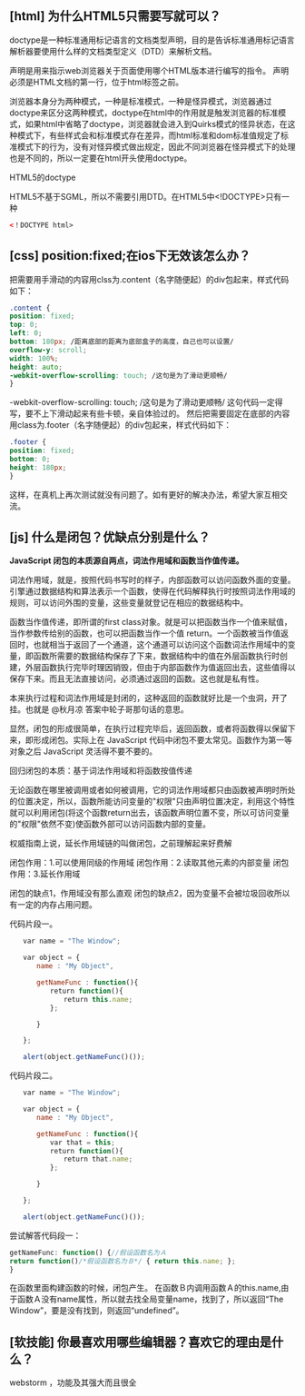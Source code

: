## [html] 为什么HTML5只需要写<!DOCTYPE HTML>就可以？

doctype是一种标准通用标记语言的文档类型声明，目的是告诉标准通用标记语言解析器要使用什么样的文档类型定义（DTD）来解析文档。

<!DOCTYPE>声明是用来指示web浏览器关于页面使用哪个HTML版本进行编写的指令。

<!DOCTYPE>声明必须是HTML文档的第一行，位于html标签之前。

浏览器本身分为两种模式，一种是标准模式，一种是怪异模式，浏览器通过doctype来区分这两种模式，doctype在html中的作用就是触发浏览器的标准模式，如果html中省略了doctype，浏览器就会进入到Quirks模式的怪异状态，在这种模式下，有些样式会和标准模式存在差异，而html标准和dom标准值规定了标准模式下的行为，没有对怪异模式做出规定，因此不同浏览器在怪异模式下的处理也是不同的，所以一定要在html开头使用doctype。

HTML5的doctype

HTML5不基于SGML，所以不需要引用DTD。在HTML5中<!DOCTYPE>只有一种

```html
<！DOCTYPE html>
```


## [css] position:fixed;在ios下无效该怎么办？

把需要用手滑动的内容用clss为.content（名字随便起）的div包起来，样式代码如下：
```css
.content {
position: fixed;
top: 0;
left: 0;
bottom: 180px; /距离底部的距离为底部盒子的高度，自己也可以设置/
overflow-y: scroll;
width: 100%;
height: auto;
-webkit-overflow-scrolling: touch; /这句是为了滑动更顺畅/
}
```
-webkit-overflow-scrolling: touch; /这句是为了滑动更顺畅/
这句代码一定得写，要不上下滑动起来有些卡顿，亲自体验过的。
然后把需要固定在底部的内容用class为.footer（名字随便起）的div包起来，样式代码如下：

```css
.footer {
position: fixed;
bottom: 0;
height: 180px;
}
```
这样，在真机上再次测试就没有问题了。如有更好的解决办法，希望大家互相交流。

## [js] 什么是闭包？优缺点分别是什么？

**JavaScript 闭包的本质源自两点，词法作用域和函数当作值传递。**

词法作用域，就是，按照代码书写时的样子，内部函数可以访问函数外面的变量。引擎通过数据结构和算法表示一个函数，使得在代码解释执行时按照词法作用域的规则，可以访问外围的变量，这些变量就登记在相应的数据结构中。

函数当作值传递，即所谓的first class对象。就是可以把函数当作一个值来赋值，当作参数传给别的函数，也可以把函数当作一个值 return。一个函数被当作值返回时，也就相当于返回了一个通道，这个通道可以访问这个函数词法作用域中的变量，即函数所需要的数据结构保存了下来，数据结构中的值在外层函数执行时创建，外层函数执行完毕时理因销毁，但由于内部函数作为值返回出去，这些值得以保存下来。而且无法直接访问，必须通过返回的函数。这也就是私有性。

本来执行过程和词法作用域是封闭的，这种返回的函数就好比是一个虫洞，开了挂。也就是 @秋月凉 答案中轮子哥那句话的意思。

显然，闭包的形成很简单，在执行过程完毕后，返回函数，或者将函数得以保留下来，即形成闭包。实际上在 JavaScript 代码中闭包不要太常见。函数作为第一等对象之后 JavaScript 灵活得不要不要的。


回归闭包的本质：基于词法作用域和将函数按值传递

无论函数在哪里被调用或者如何被调用，它的词法作用域都只由函数被声明时所处的位置决定，所以，函数所能访问变量的"权限"只由声明位置决定，利用这个特性就可以利用闭包(将这个函数return出去，该函数声明位置不变，所以可访问变量的"权限"依然不变)使函数外部可以访问函数内部的变量。

权威指南上说，延长作用域链的叫做闭包，之前理解起来好费解


闭包作用：1.可以使用同级的作用域
闭包作用：2.读取其他元素的内部变量
闭包作用：3.延长作用域

闭包的缺点1，作用域没有那么直观
闭包的缺点2，因为变量不会被垃圾回收所以有一定的内存占用问题。



代码片段一。
```js
　　var name = "The Window";

　　var object = {
　　　　name : "My Object",

　　　　getNameFunc : function(){
　　　　　　return function(){
　　　　　　　　return this.name;
　　　　　　};

　　　　}

　　};

　　alert(object.getNameFunc()());
```

代码片段二。
```js
　　var name = "The Window";

　　var object = {
　　　　name : "My Object",

　　　　getNameFunc : function(){
　　　　　　var that = this;
　　　　　　return function(){
　　　　　　　　return that.name;
　　　　　　};

　　　　}

　　};

　　alert(object.getNameFunc()());
```

尝试解答代码段一：
```js
getNameFunc: function() {//假设函数名为Ａ
return function()/*假设函数名为Ｂ*/ { return this.name; };
}
```
在函数里面构建函数的时候，闭包产生。
在函数Ｂ内调用函数Ａ的this.name,由于函数Ａ没有name属性，所以就去找全局变量name，找到了，所以返回“The Window”，要是没有找到，则返回“undefined”。

## [软技能] 你最喜欢用哪些编辑器？喜欢它的理由是什么？

webstorm ，功能及其强大而且很全